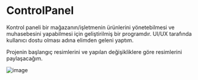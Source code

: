 # ControlPanel

Kontrol paneli bir mağazanın/işletmenin ürünlerini yönetebilmesi ve muhasebesini yapabilmesi için geliştirilmiş bir programdır. 
UI/UX tarafında kullanıcı dostu olması adına elimden geleni yaptım.

Projenin başlangıç resimlerini ve yapılan değişikliklere göre resimlerini paylaşacağım.

![image](https://user-images.githubusercontent.com/79106716/233081195-5e3b47bc-db45-4e0e-afcf-d5af4306e64e.png)
